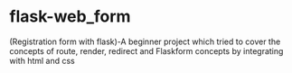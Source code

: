 # flask-web_form
(Registration form with flask)-A beginner project which tried to cover the concepts of route, render, redirect and Flaskform concepts by integrating with html and css
